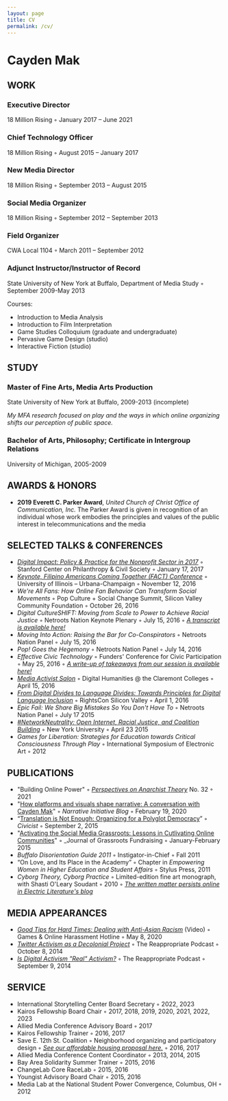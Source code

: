 ```yaml
---
layout: page
title: CV
permalink: /cv/
---
```

# Cayden Mak

## WORK 

### Executive Director 

18 Million Rising ◦ January 2017 – June 2021 

### Chief Technology Officer 

18 Million Rising ◦ August 2015 – January 2017

### New Media Director 

18 Million Rising ◦ September 2013 – August 2015

### Social Media Organizer 

18 Million Rising ◦ September 2012 – September 2013

### Field Organizer 

CWA Local 1104 ◦ March 2011 – September 2012

### Adjunct Instructor/Instructor of Record 

State University of New York at Buffalo, Department of Media Study ◦ September 2009-May 2013

Courses:

- Introduction to Media Analysis
- Introduction to Film Interpretation
- Game Studies Colloquium (graduate and undergraduate)
- Pervasive Game Design (studio)
- Interactive Fiction (studio)

## STUDY 

### Master of Fine Arts, Media Arts Production 

State University of New York at Buffalo, 2009-2013 (incomplete) 

_My MFA research focused on play and the ways in which online organizing shifts our perception of public space._

### Bachelor of Arts, Philosophy; Certificate in Intergroup Relations 

University of Michigan, 2005-2009

## AWARDS & HONORS

- **2019 Everett C. Parker Award**, *United Church of Christ Office of Communication, Inc.* The Parker Award is given in recognition of an individual whose work embodies the principles and values of the public interest in telecommunications and the media

## SELECTED TALKS & CONFERENCES

- *[Digital Impact: Policy & Practice for the Nonprofit Sector in 2017](http://pacscenter.stanford.edu/events/safe-digital-practices-for-the-nonprofit-sector/)* ◦ Stanford Center on Philanthropy & Civil Society ◦ January 17, 2017
- *[Keynote, Filipino Americans Coming Together (FACT) Conference](http://psauiuc.org/fact/)* ◦ University of Illinois – Urbana-Champaign ◦ November 12, 2016
- *We're All Fans: How Online Fan Behavior Can Transform Social Movements* ◦ Pop Culture + Social Change Summit, Silicon Valley Community Foundation ◦ October 26, 2016
- *Digital CultureSHIFT: Moving from Scale to Power to Achieve Racial Justice* ◦ Netroots Nation Keynote Plenary ◦ July 15, 2016 ◦ _[A transcript is available here!](18millionrising.org/2016/06/netroots-digital-cultureshift.html)_
- *Moving Into Action: Raising the Bar for Co-Conspirators* ◦ Netroots Nation Panel ◦ July 15, 2016
- *Pop! Goes the Hegemony* ◦ Netroots Nation Panel ◦ July 14, 2016
- *Effective Civic Technology* ◦ Funders' Conference for Civic Participation ◦ May 25, 2016 ◦ _[A write-up of takeaways from our session is available here!](https://medium.com/new-media-venture/philanthropists-join-the-civic-tech-movement-207cbf84a486)_
- *[Media Activist Salon](http://dh.libraries.claremont.edu/media-activists-converge-on-the-claremont-colleges/)* ◦ Digital Humanities @ the Claremont Colleges ◦ April 15, 2016 
- *[From Digital Divides to Language Divides: Towards Principles for Digital Language Inclusion](https://rightscon.sched.com/event/6Mhf/from-digital-divides-to-language-divides-towards-principles-for-digital-language-inclusion)* ◦ RightsCon Silicon Valley ◦ April 1, 2016
- *Epic Fail: We Share Big Mistakes So You Don't Have To* ◦ Netroots Nation Panel ◦ July 17 2015
- *[#NetworkNeutrality: Open Internet, Racial Justice, and Coalition Building](https://steinhardt.nyu.edu/site/studentmatters/2015/04/networkneutrality-open-internet-racial-justice-and-coalition-building/)* ◦ New York University ◦ April 23 2015
- *Games for Liberation: Strategies for Education towards Critical Consciousness Through Play* ◦ International Symposium of Electronic Art ◦ 2012

## PUBLICATIONS 

- "Building Online Power" ◦ _[Perspectives on Anarchist Theory](https://anarchiststudies.org/perspectives/)_ No. 32 ◦ 2021
- "[How platforms and visuals shape narrative: A conversation with Cayden Mak](https://narrativeinitiative.org/blog/platforms-visual-narrative-cayden-mak/)" ◦ _Narrative Initiative Blog_ ◦ February 19, 2020
- “[Translation is Not Enough: Organizing for a Polyglot Democracy](https://civichall.org/civicist/translation-is-not-enough-organizing-for-a-polyglot-democracy/)” ◦ _Civicist_ ◦ September 2, 2015
- "[Activating the Social Media Grassroots: Lessons in Cutlivating Online Communities](http://www.grassrootsfundraising.org/2015/02/activating-the-social-media-grassroots-lessons-in-cultivating-online-communities/)" ◦ _Journal of Grassroots Fundraising ◦ January-February 2015
- _Buffalo Disorientation Guide 2011_ ◦ Instigator-in-Chief ◦ Fall 2011 
- “On Love, and Its Place in the Academy” ◦ Chapter in _Empowering Women in Higher Education and Student Affairs_ ◦ Stylus Press, 2011 
- _Cyborg Theory, Cyborg Practice_ ◦ Limited-edition fine art monograph, with Shasti O'Leary Soudant ◦ 2010 ◦ _[The written matter persists online in _Electric Literature_'s blog](https://electricliterature.com/cyborg-theory-cyborg-practice-a25d84e4e280)_

## MEDIA APPEARANCES

- *[Good Tips for Hard Times: Dealing with Anti-Asian Racism](https://www.youtube.com/watch?v=ZQAFe7x-oTo)* (Video)  ◦ Games & Online Harassment Hotline ◦ May 8, 2020
- *[Twitter Activism as a Decolonial Project](http://reappropriate.co/2014/10/reappropriate-the-podcast-ep-8-twitter-activism-as-a-decolonial-project/)* ◦ The Reappropriate Podcast ◦ October 8, 2014
- *[Is Digital Activism "Real" Activism?](http://reappropriate.co/2014/09/reappropriate-the-podcast-ep-6-is-digital-activism-real-activism/)* ◦ The Reappropriate Podcast ◦ September 9, 2014

## SERVICE

- International Storytelling Center Board Secretary ◦ 2022, 2023
- Kairos Fellowship Board Chair ◦ 2017, 2018, 2019, 2020, 2021, 2022, 2023
- Allied Media Conference Advisory Board ◦ 2017
- Kairos Fellowship Trainer ◦ 2016, 2017
- Save E. 12th St. Coalition ◦ Neighborhood organizing and participatory design ◦ _[See our affordable housing proposal here.](http://proposal.e12thoak.land)_ ◦ 2016, 2017
- Allied Media Conference Content Coordinator ◦ 2013, 2014, 2015
- Bay Area Solidarity Summer Trainer ◦ 2015, 2016
- ChangeLab Core RaceLab ◦ 2015, 2016
- Youngist Advisory Board Chair ◦ 2015, 2016
- Media Lab at the National Student Power Convergence, Columbus, OH ◦ 2012
